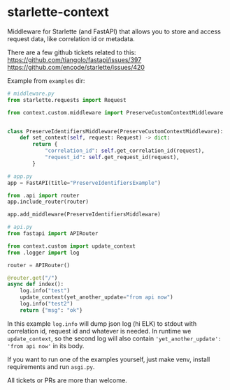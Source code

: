 # starlette-context
Middleware for Starlette (and FastAPI) that allows you to store and access request data, like correlation id or metadata.


There are a few github tickets related to this:
https://github.com/tiangolo/fastapi/issues/397
https://github.com/encode/starlette/issues/420


Example from `examples` dir:

```python
# middleware.py
from starlette.requests import Request

from context.custom.middleware import PreserveCustomContextMiddleware


class PreserveIdentifiersMiddleware(PreserveCustomContextMiddleware):
    def set_context(self, request: Request) -> dict:
        return {
            "correlation_id": self.get_correlation_id(request),
            "request_id": self.get_request_id(request),
        }
```

```python
# app.py
app = FastAPI(title="PreserveIdentifiersExample")

from .api import router
app.include_router(router)

app.add_middleware(PreserveIdentifiersMiddleware)
```

```python
# api.py
from fastapi import APIRouter

from context.custom import update_context
from .logger import log

router = APIRouter()

@router.get("/")
async def index():
    log.info("test")
    update_context(yet_another_update="from api now")
    log.info("test2")
    return {"msg": "ok"}
```

In this example `log.info` will dump json log (hi ELK) to stdout with correlation id, request id and whatever is needed.
In runtime we `update_context`, so the second log will also contain `'yet_another_update': 'from api now'` in its body.

If you want to run one of the examples yourself, just make venv, install requirements and run `asgi.py`.


All tickets or PRs are more than welcome.
